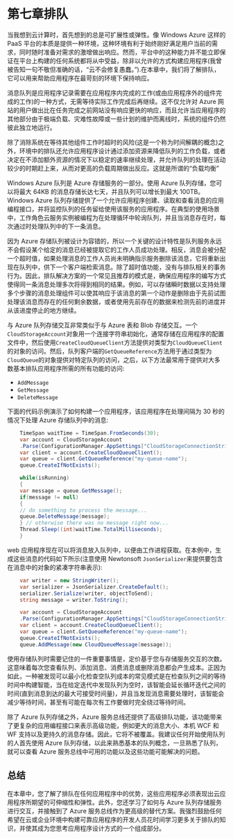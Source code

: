 # 第七章排队

当我想到云计算时，首先想到的总是可扩展性或弹性。像 Windows Azure 这样的 PaaS 平台的本质是提供一种环境，这种环境有利于始终刚好满足用户当前的需求，同时随时准备对需求的激增做出响应。然而，平台中的这种能力并不能立即保证在平台上构建的任何系统都将从中受益，除非以允许的方式构建应用程序(我曾被告知一句不敬但准确的话，“云不会修复愚蠢。”).在本章中，我们将了解排队，它可以用来帮助应用程序在最苛刻的环境下保持响应。

消息队列是应用程序记录需要在应用程序内完成的工作(或由应用程序外的组件完成的工作)的一种方式，无需等待实际工作完成后再继续。这不仅允许对 Azure 网站的用户做出比在任务完成之前网站没有响应更快的响应，而且允许当应用程序的其他部分由于极端负载、灾难性故障或一些计划的维护而离线时，系统的组件仍然彼此独立地运行。

除了消除系统在等待其他组件工作时超时的风险(这是一个称为时间解耦的概念)之外，环境中的排队还允许应用程序设计通过添加资源来降低队列的工作负载，或者决定在不添加额外资源的情况下以稳定的速率继续处理，并允许队列的处理在活动较少的时期赶上来，从而对更高的负载周期做出反应。这就是所谓的“负载均衡”

Windows Azure 队列是 Azure 存储服务的一部分。使用 Azure 队列存储，您可以将最大 64KB 的消息存储长达七天，并且队列可以增长到最大 100TB。Windows Azure 队列存储提供了一个允许应用程序创建、读取和查看消息的应用编程接口，并将监控队列的任务留给使用该服务的应用程序。在典型的使用场景中，工作角色云服务实例被编程为在处理循环中轮询队列，并且当消息存在时，每次通过时处理队列中的下一条消息。

因为 Azure 存储队列被设计为容错的，所以一个关键的设计特性是队列服务永远不会假设某个给定的消息已经被提取它的工作人员成功处理。相反，消息会被分配一个超时值，如果处理消息的工作人员尚未明确指示服务删除该消息，它将重新出现在队列中，供下一个客户端检索消息。除了超时值功能，没有与排队相关的事务行为。因此，排队解决方案的一个常见且推荐的模式是，确保应用程序的编写方式使得同一条消息处理多次将得到相同的结果。例如，可以存储瞬时数据以支持处理多个步骤的消息处理组件可以使其响应于该消息的第一个动作是删除由于先前试图处理该消息而存在的任何剩余数据，或者使用先前存在的数据来检测先前的进度并从该进度停止的地方继续。

与 Azure 队列存储交互非常类似于与 Azure 表和 Blob 存储交互。一个`CloudStorageAccount`对象用一个连接字符串初始化，通常存储在应用程序的配置文件中，然后使用`CreateCloudQueueClient`方法提供对类型为`CloudQueueClient`的对象的访问。然后，队列客户端的`GetQueueReference`方法用于通过类型为`CloudQueue`的对象提供对特定队列的访问，之后，以下方法最常用于提供对大多数基本排队应用程序所需的所有功能的访问:

*   `AddMessage`
*   `GetMessage`
*   `DeleteMessage`

下面的代码示例演示了如何构建一个应用程序，该应用程序在处理间隔为 30 秒的情况下处理 Azure 存储队列中的消息:

```cs
    TimeSpan waitTime = TimeSpan.FromSeconds(30);
    var account = CloudStorageAccount
    .Parse(ConfigurationManager.AppSettings["CloudStorageConnectionString"]);
    var client = account.CreateCloudQueueClient();
    var queue = client.GetQueueReference("my-queue-name");
    queue.CreateIfNotExists();

    while(isRunning)
    {
    var message = queue.GetMessage();
    if(message != null)
    {
    // do something to process the message...
    queue.DeleteMessage(message);
    } // otherwise there was no message right now...
    Thread.Sleep((int)waitTime.TotalMilliseconds);
    }

```

web 应用程序现在可以将消息放入队列中，以便由工作进程获取。在本例中，生成这些消息的代码如下所示(注意使用 Newtonsoft `JsonSerializer`来提供要包含在消息中的对象的紧凑字符串表示):

```cs
    var writer = new StringWriter();
    var serializer = JsonSerializer.CreateDefault();
    serializer.Serialize(writer, objectToSend);
    string message = writer.ToString();

    var account = CloudStorageAccount
    .Parse(ConfigurationManager.AppSettings["CloudStorageConnectionString"]);
    var client = account.CreateCloudQueueClient();
    var queue = client.GetQueueReference("my-queue-name");
    queue.CreateIfNotExists();
    queue.AddMessage(new CloudQueueMessage(message));

```

使用存储队列时需要记住的一件重要事情是，定价基于您与存储服务交互的次数。这意味着每次您查看队列、添加消息、消费消息或删除消息都会产生成本。正因为如此，一种被发现可以最小化检查空队列成本的常见模式是在检查队列之间的等待时间中构建智能，当在给定迭代中发现队列为空时，该智能会延长循环迭代之间的时间(直到消息到达的最大可接受时间量)，并且当发现消息需要处理时，该智能会减少等待时间，甚至有可能在每次有工作要做时完全绕过等待时间。

除了 Azure 队列存储之外，Azure 服务总线还提供了高级排队功能，该功能带来了更复杂的应用编程接口来表示高级功能，例如更大的消息大小、本机 WCF 和 WF 支持以及更持久的消息存储。因此，它将不被覆盖。我建议任何开始使用队列的人首先使用 Azure 队列存储，以此来熟悉基本的队列概念，一旦熟悉了队列，就可以查看 Azure 服务总线中可用的功能以及这些功能可能解决的问题。

## 总结

在本章中，您了解了排队在任何应用程序中的优势，这些应用程序必须表现出云应用程序所期望的可伸缩性和弹性。此外，您还学习了如何与 Azure 队列存储服务进行交互，并接触到了 Azure 服务总线作为更高级的替代方案。我强烈鼓励任何希望在云或企业环境中构建可靠应用程序的开发人员花时间学习更多关于排队的知识，并使其成为您思考应用程序设计方式的一个组成部分。